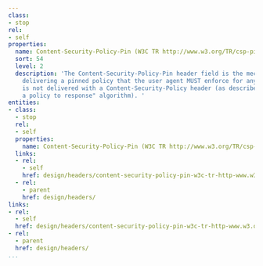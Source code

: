 ```yaml
---
class:
- stop
rel:
- self
properties:
  name: Content-Security-Policy-Pin (W3C TR http://www.w3.org/TR/csp-pinning)
  sort: 54
  level: 2
  description: 'The Content-Security-Policy-Pin header field is the mechanism for
    delivering a pinned policy that the user agent MUST enforce for any resource which
    is not delivered with a Content-Security-Policy header (as described in the "Pin
    a policy to response" algorithm). '
entities:
- class:
  - stop
  rel:
  - self
  properties:
    name: Content-Security-Policy-Pin (W3C TR http://www.w3.org/TR/csp-pinning)
  links:
  - rel:
    - self
    href: design/headers/content-security-policy-pin-w3c-tr-http-www.w3.org-tr-csp-pinning.md
  - rel:
    - parent
    href: design/headers/
links:
- rel:
  - self
  href: design/headers/content-security-policy-pin-w3c-tr-http-www.w3.org-tr-csp-pinning.md
- rel:
  - parent
  href: design/headers/
...
```

